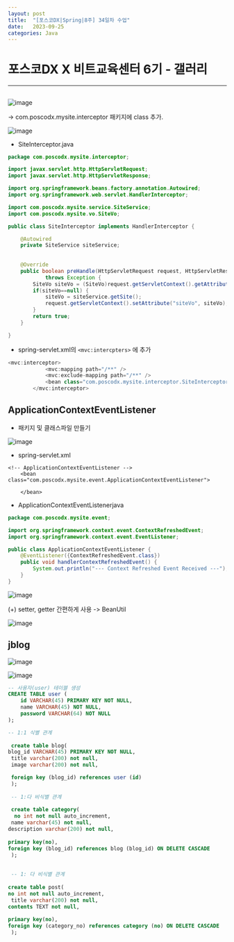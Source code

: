 ```yaml
---
layout: post
title:  "[포스코DX|Spring|8주] 34일차 수업"
date:   2023-09-25
categories: Java
---
```


# 포스코DX X 비트교육센터 6기 - 갤러리

---

## 


![image](https://github.com/talkingOrange/talkingOrange.github.io/assets/88815795/d5cdd3b8-4fe8-40a3-abe1-47839f32c4cf)

-> com.poscodx.mysite.interceptor 패키지에 class 추가.

![image](https://github.com/talkingOrange/talkingOrange.github.io/assets/88815795/6e7f1568-22d5-455f-8b0e-2e0aa976717b)


- SiteInterceptor.java

```java
package com.poscodx.mysite.interceptor;

import javax.servlet.http.HttpServletRequest;
import javax.servlet.http.HttpServletResponse;

import org.springframework.beans.factory.annotation.Autowired;
import org.springframework.web.servlet.HandlerInterceptor;

import com.poscodx.mysite.service.SiteService;
import com.poscodx.mysite.vo.SiteVo;

public class SiteInterceptor implements HandlerInterceptor {

	@Autowired
	private SiteService siteService;
	
	
	@Override
	public boolean preHandle(HttpServletRequest request, HttpServletResponse response, Object handler)
			throws Exception {
		SiteVo siteVo = (SiteVo)request.getServletContext().getAttribute("siteVo");
		if(siteVo==null) {
			siteVo = siteService.getSite();
			request.getServletContext().setAttribute("siteVo", siteVo);
		}
		return true;
	}

}


```

- spring-servlet.xml의 `<mvc:intercpters>` 에 추가

```java
<mvc:interceptor>
			<mvc:mapping path="/**" />
			<mvc:exclude-mapping path="/**" />
			<bean class="com.poscodx.mysite.interceptor.SiteInterceptor" />
		</mvc:interceptor>
```



## ApplicationContextEventListener

- 패키지 및 클래스파일 만들기

![image](https://github.com/talkingOrange/talkingOrange.github.io/assets/88815795/30bc67f1-3ef7-4850-964a-ca808aea7c71)


- spring-servlet.xml

```
<!-- ApplicationContextEventListener -->
	<bean class="com.poscodx.mysite.event.ApplicationContextEventListener">
	
	</bean>
```

- ApplicationContextEventListenerjava

```java
package com.poscodx.mysite.event;

import org.springframework.context.event.ContextRefreshedEvent;
import org.springframework.context.event.EventListener;

public class ApplicationContextEventListener {
	@EventListener({ContextRefreshedEvent.class})
	public void handlerContextRefreshedEvent() {
		System.out.println("--- Context Refreshed Event Received ---");
	}
}

```

![image](https://github.com/talkingOrange/talkingOrange.github.io/assets/88815795/375ac5ac-af50-4af9-8ee6-33a40630d95f)


(+) setter, getter 간편하게 사용 -> BeanUtil 

![image](https://github.com/talkingOrange/talkingOrange.github.io/assets/88815795/e7fb1811-6a6a-4d8f-9455-a15dc54ef600)



## jblog

![image](https://github.com/talkingOrange/talkingOrange.github.io/assets/88815795/5ca3bbf6-4236-4dce-a169-384dffc95167)

![image](https://github.com/talkingOrange/talkingOrange.github.io/assets/88815795/ccbbec5a-fe57-4c04-8775-648fe3c69ca2)





```sql
-- 사용자(user) 테이블 생성
CREATE TABLE user (
    id VARCHAR(45) PRIMARY KEY NOT NULL,
    name VARCHAR(45) NOT NULL,
    password VARCHAR(64) NOT NULL
);

-- 1:1 식별 관계 
 
 create table blog(
blog_id VARCHAR(45) PRIMARY KEY NOT NULL,
 title varchar(200) not null,
 image varchar(200) not null,

 foreign key (blog_id) references user (id)
 );
 
 -- 1:다 비식별 관계
 
 create table category(
  no int not null auto_increment,
 name varchar(45) not null,
description varchar(200) not null,
 
primary key(no),
foreign key (blog_id) references blog (blog_id) ON DELETE CASCADE
 );
 
 
 -- 1: 다 비식별 관계
 
create table post(
no int not null auto_increment,
 title varchar(200) not null,
contents TEXT not null,
 
primary key(no),
foreign key (category_no) references category (no) ON DELETE CASCADE
 );
```
